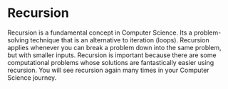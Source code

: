 # Recursion

Recursion is a fundamental concept in Computer Science. Its a problem-solving technique that is an alternative to iteration (loops). Recursion applies whenever you can break a problem down into the same problem, but with smaller inputs. Recursion is important because there are some computational problems whose solutions are fantastically easier using recursion. You will see recursion again many times in your Computer Science journey.